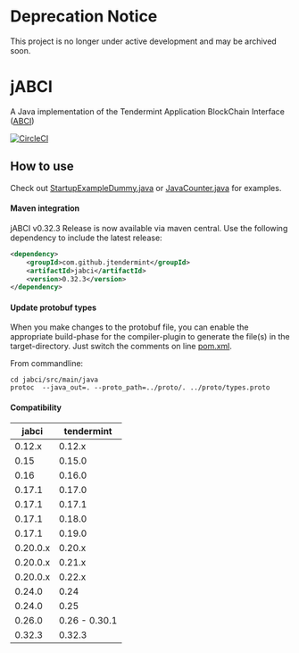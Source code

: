 # Deprecation Notice
This project is no longer under active development and may be archived soon.

# jABCI

A Java implementation of the Tendermint Application BlockChain Interface ([ABCI](https://github.com/tendermint/tendermint/tree/master/types))

[![CircleCI](https://circleci.com/gh/jTendermint/jabci.svg?style=shield)](https://circleci.com/gh/jTendermint/jabci)

## How to use

Check out [StartupExampleDummy.java](https://github.com/jTendermint/jabci/blob/master/src/main/java/com/github/jtendermint/jabci/StartupExampleDummy.java) or [JavaCounter.java](https://github.com/jTendermint/jabci/blob/master/src/main/java/com/github/jtendermint/jabci/JavaCounter.java) for examples.

#### Maven integration
jABCI v0.32.3 Release is now available via maven central. Use the following dependency to include the latest release:
```xml
<dependency>
    <groupId>com.github.jtendermint</groupId>
    <artifactId>jabci</artifactId>
    <version>0.32.3</version>
</dependency>
```

#### Update protobuf types

When you make changes to the protobuf file, you can enable the appropriate build-phase for the compiler-plugin to generate the file(s) in the target-directory.
Just switch the comments on line [pom.xml](https://github.com/jTendermint/jabci/blob/master/pom.xml#L86).

From commandline:
```
cd jabci/src/main/java
protoc  --java_out=. --proto_path=../proto/. ../proto/types.proto
```


#### Compatibility

| jabci    | tendermint |
|----------|------------|
| 0.12.x   | 0.12.x |
| 0.15     | 0.15.0 |
| 0.16     | 0.16.0 |
| 0.17.1   | 0.17.0 |
| 0.17.1   | 0.17.1 |
| 0.17.1   | 0.18.0 |
| 0.17.1   | 0.19.0 |
| 0.20.0.x | 0.20.x |
| 0.20.0.x | 0.21.x |
| 0.20.0.x | 0.22.x |
| 0.24.0   | 0.24   |
| 0.24.0   | 0.25   |
| 0.26.0   | 0.26 - 0.30.1   |
| 0.32.3   | 0.32.3 |
